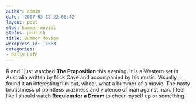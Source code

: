 ```yaml
---
author: admin
date: '2007-03-12 22:06:42'
layout: post
slug: bummer-movies
status: publish
title: Bummer Movies
wordpress_id: '1563'
categories:
- Daily Life
---
```


R and I just watched **The Proposition** this evening. It is a Western
set in Australia written by Nick Cave and accompanied by his music.
Visually, I found it an interesting film but, whoa!, what a bummer of a
movie. The nasty brutishness of pointless craziness and violence of man
against man. I feel like I should watch **Requiem for a Dream** to cheer
myself up or something.
